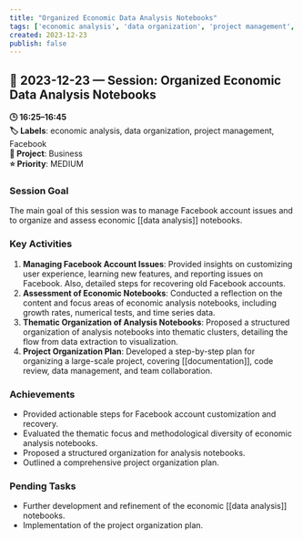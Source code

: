 ```yaml
---
title: "Organized Economic Data Analysis Notebooks"
tags: ['economic analysis', 'data organization', 'project management', 'Facebook']
created: 2023-12-23
publish: false
---
```


## 📅 2023-12-23 — Session: Organized Economic Data Analysis Notebooks

**🕒 16:25–16:45**  
**🏷️ Labels**: economic analysis, data organization, project management, Facebook  
**📂 Project**: Business  
**⭐ Priority**: MEDIUM  


### Session Goal
The main goal of this session was to manage Facebook account issues and to organize and assess economic [[data analysis]] notebooks.

### Key Activities
1. **Managing Facebook Account Issues**: Provided insights on customizing user experience, learning new features, and reporting issues on Facebook. Also, detailed steps for recovering old Facebook accounts.
2. **Assessment of Economic Notebooks**: Conducted a reflection on the content and focus areas of economic analysis notebooks, including growth rates, numerical tests, and time series data.
3. **Thematic Organization of Analysis Notebooks**: Proposed a structured organization of analysis notebooks into thematic clusters, detailing the flow from data extraction to visualization.
4. **Project Organization Plan**: Developed a step-by-step plan for organizing a large-scale project, covering [[documentation]], code review, data management, and team collaboration.

### Achievements
- Provided actionable steps for Facebook account customization and recovery.
- Evaluated the thematic focus and methodological diversity of economic analysis notebooks.
- Proposed a structured organization for analysis notebooks.
- Outlined a comprehensive project organization plan.

### Pending Tasks
- Further development and refinement of the economic [[data analysis]] notebooks.
- Implementation of the project organization plan.
